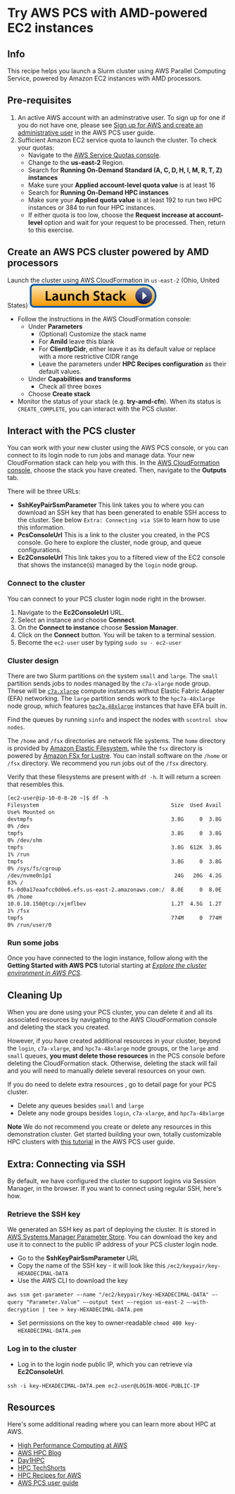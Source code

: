 # Try AWS PCS with AMD-powered EC2 instances

## Info

This recipe helps you launch a Slurm cluster using AWS Parallel Computing Service, powered by Amazon EC2 instances with AMD processors.

## Pre-requisites

1. An active AWS account with an adminstrative user. To sign up for one if you do not have one, please see [Sign up for AWS and create an administrative user](https://docs.aws.amazon.com/pcs/latest/userguide/setting-up.html) in the AWS PCS user guide.
2. Sufficient Amazon EC2 service quota to launch the cluster. To check your quotas:
    * Navigate to the [AWS Service Quotas console](https://console.aws.amazon.com/servicequotas/home/services/ec2/quotas). 
    * Change to the **us-east-2** Region. 
    * Search for **Running On-Demand Standard (A, C, D, H, I, M, R, T, Z) instances**
    * Make sure your **Applied account-level quota value** is at least 16
    * Search for **Running On-Demand HPC instances**
    * Make sure your **Applied quota value** is at least 192 to run two HPC instances or 384 to run four HPC instances.
    * If either quota is too low, choose the **Request increase at account-level** option and wait for your request to be processed. Then, return to this exercise. 

## Create an AWS PCS cluster powered by AMD processors

Launch the cluster using AWS CloudFormation in `us-east-2` (Ohio, United States) [![Launch](../../../docs/media/launch-stack.svg)](https://console.aws.amazon.com/cloudformation/home?region=us-east-2#/stacks/create/review?stackName=try-amd-cfn&templateURL=https://aws-hpc-recipes.s3.us-east-1.amazonaws.com/main/recipes/pcs/try_amd/assets/cluster.cfn.yaml)

* Follow the instructions in the AWS CloudFormation console:
    * Under **Parameters**
        * (Optional) Customize the stack name
        * For **AmiId** leave this blank
        * For **ClientIpCidr**, either leave it as its default value or replace with a more restrictive CIDR range
        * Leave the parameters under **HPC Recipes configuration** as their default values.
    * Under **Capabilities and transforms**
        * Check all three boxes
    * Choose **Create stack**
* Monitor the status of your stack (e.g. **try-amd-cfn**). When its status is `CREATE_COMPLETE`, you can interact with the PCS cluster. 

## Interact with the PCS cluster

You can work with your new cluster using the AWS PCS console, or you can connect to its login node to run jobs and manage data. Your new CloudFormation stack can help you with this. In the [AWS CloudFormation console](https://console.amazonaws.com/cloudformation/home), choose the stack you have created. Then, navigate to the **Outputs** tab. 

There will be three URLs:
* **SshKeyPairSsmParameter** This link takes you to where you can download an SSH key that has been generated to enable SSH access to the cluster. See below `Extra: Connecting via SSH` to learn how to use this information.
* **PcsConsoleUrl** This is a link to the cluster you created, in the PCS console. Go here to explore the cluster, node group, and queue configurations. 
* **Ec2ConsoleUrl** This link takes you to a filtered view of the EC2 console that shows the instance(s) managed by the `login` node group. 

### Connect to the cluster

You can connect to your PCS cluster login node right in the browser. 
1. Navigate to the **Ec2ConsoleUrl** URL.
2. Select an instance and choose **Connect**.
3. On the **Connect to instance** choose **Session Manager**.
4. Click on the **Connect** button. You will be taken to a terminal session. 
5. Become the `ec2-user` user by typing `sudo su - ec2-user`

### Cluster design

There are two Slurm partitions on the system `small` and `large`. The `small` partition sends jobs to nodes managed by the `c7a-xlarge` node group. These will be [`c7a.xlarge`](https://aws.amazon.com/ec2/instance-types/c7a/) compute instances without Elastic Fabric Adapter (EFA) networking. The `large` partition sends work to the `hpc7a-48xlarge` node group, which features [`hpc7a.48xlarge`](https://aws.amazon.com/ec2/instance-types/hpc7a/) instances that have EFA built in. 

Find the queues by running `sinfo` and inspect the nodes with `scontrol show nodes`. 

The `/home` and `/fsx` directories are network file systems. The `home` directory is provided by [Amazon Elastic Filesystem](https://aws.amazon.com/efs/), while the `fsx` directory is powered by [Amazon FSx for Lustre](https://aws.amazon.com/fsx/lustre/). You can install software on the `/home` or `/fsx` directory. We recommend you run jobs out of the `/fsx` directory. 

Verify that these filesystems are present with `df -h`. It will return a screen that resembles this.

```shell
[ec2-user@ip-10-0-8-20 ~]$ df -h
Filesystem                                          Size  Used Avail Use% Mounted on
devtmpfs                                            3.8G     0  3.8G   0% /dev
tmpfs                                               3.8G     0  3.8G   0% /dev/shm
tmpfs                                               3.8G  612K  3.8G   1% /run
tmpfs                                               3.8G     0  3.8G   0% /sys/fs/cgroup
/dev/nvme0n1p1                                       24G   20G  4.2G  83% /
fs-0d0a17eaafcc0d0e6.efs.us-east-2.amazonaws.com:/  8.0E     0  8.0E   0% /home
10.0.10.150@tcp:/xjmflbev                           1.2T  4.5G  1.2T   1% /fsx
tmpfs                                               774M     0  774M   0% /run/user/0
```

### Run some jobs

Once you have connected to the login instance, follow along with the **Getting Started with AWS PCS** tutorial starting at [_Explore the cluster environment in AWS PCS_](https://docs.aws.amazon.com/pcs/latest/userguide/getting-started_explore.html). 

## Cleaning Up

When you are done using your PCS cluster, you can delete it and all its associated resources by navigating to the AWS CloudFormation console and deleting the stack you created.

However, if you have created additional resources in your cluster, beyond the `login`, `c7a-xlarge`, and `hpc7a-48xlarge` node groups, or the `large` and `small` queues, **you must delete those resources** in the PCS console before deleting the CloudFormation stack. Otherwise, deleting the stack will fail and you will need to manually delete several resources on your own. 

If you do need to delete extra resources , go to detail page for your PCS cluster. 
* Delete any queues besides `small` and `large`
* Delete any node groups besides `login`, `c7a-xlarge`, and `hpc7a-48xlarge`

**Note** We do not recommend you create or delete any resources in this demonstration cluster. Get started building your own, totally customizable HPC clusters with [this tutorial](https://docs.aws.amazon.com/pcs/latest/userguide/getting-started.html) in the AWS PCS user guide. 

## Extra: Connecting via SSH

By default, we have configured the cluster to support logins via Session Manager, in the browser. If you want to connect using regular SSH, here's how. 

### Retrieve the SSH key

We generated an SSH key as part of deploying the cluster. It is stored in [AWS Systems Manager Parameter Store](https://docs.aws.amazon.com/systems-manager/latest/userguide/systems-manager-parameter-store.html). You can download the key and use it to connect to the public IP address of your PCS cluster login node. 

* Go to the **SshKeyPairSsmParameter** URL
* Copy the name of the SSH key - it will look like this `/ec2/keypair/key-HEXADECIMAL-DATA`
* Use the AWS CLI to download the key

`aws ssm get-parameter —-name "/ec2/keypair/key-HEXADECIMAL-DATA" —-query "Parameter.Value" —-output text —-region us-east-2 —-with-decryption | tee > key-HEXADECIMAL-DATA.pem`

* Set permissions on the key to owner-readable `chmod 400 key-HEXADECIMAL-DATA.pem`

### Log in to the cluster

* Log in to the login node public IP, which you can retrieve via **Ec2ConsoleUrl**.

`ssh -i key-HEXADECIMAL-DATA.pem ec2-user@LOGIN-NODE-PUBLIC-IP`

## Resources

Here's some additional reading where you can learn more about HPC at AWS.

* [High Performance Computing at AWS](https://aws.amazon.com/hpc/)
* [AWS HPC Blog](https://aws.amazon.com/blogs/hpc/)
* [Day1HPC](https://day1hpc.com/)
* [HPC TechShorts](https://www.youtube.com/c/hpctechshorts)
* [HPC Recipes for AWS](https://github.com/aws-samples/aws-hpc-recipes)
* [AWS PCS user guide](https://docs.aws.amazon.com/pcs/)
